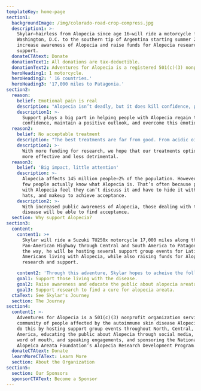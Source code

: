 ```yaml
---
templateKey: home-page
section1:
  backgroundImage: /img/colorado-road-crop-compress.jpg
  description1: >-
    Skylar—hairless from Alopecia since age 16—will ride a motorcycle from
    Washington, D.C. to the southern tip of Argentina starting summer 2019 to
    increase awareness of Alopecia and raise funds for Alopecia research and
    support.
  donateCTAtext: Donate
  donationText1: All donations are tax-deductible.
  donationText2: Adventures for Alopecia is a registered 501(c)(3) nonprofit organization.
  heroHeading1: 1 motorcycle.
  heroHeading2: ' 16 countries.'
  heroHeading3: '17,000 miles to Patagonia.'
section2:
  reason:
    belief: Emotional pain is real
    description: "Alopecia isn’t deadly, but it does kill confidence, perceived identity, and emotional well-being. It can appear at\Lany age and affects all races and sexes."
    description1: >-
      Support plays a big part in helping people with Alopecia regain their
      confidence, maintain a positive outlook, and overcome this emotional pain.
  reason2:
    belief: No acceptable treatment
    description: "The best treatments are far from good. From acidic ointments to strong pills to steroidal injections, current treatment options include serious side effects and\Lare often ineffective."
    description2: >-
      With more funding for research, we hope that our treatments options become
      more effective and less detrimental. 
  reason3:
    belief: 'Big impact, little attention'
    description: >-
      Alopecia affects 145 million people—2% of the population. However, very
      few people actually know what Alopecia is. That’s often because people
      with Alopecia feel they can’t discuss it and have to hide it with wigs,
      hats, and makeup to achieve acceptance. 
    description2: >-
      With increased public awareness of Alopecia, those dealing with the
      disease will be able to find acceptance.
  section: Why support Alopecia?
section3:
  content:
    content1: >+
      Skylar will ride a Suzuki TU250x motorcycle 17,000 miles along the
      Pan-American Highway through Central and South America to Patagonia. Along
      the way, he will be hosting several support group events for Latin
      Americans living with Alopecia, while also raising funds for Alopecia
      research and support.

    content2: 'Through this adventure, Skylar hopes to acheive the following goals:'
    goal1: Support those living with the disease.
    goal2: Raise awareness and educate the public about alopecia areata.
    goal3: Support research to find a cure for alopecia areata.
  ctaText: See Skylar's Journey
  section: The Journey
section4:
  content1: >-
    Adventures for Alopecia is a 501(c)(3) nonprofit organization serving the
    community of people affected by the autoimmune skin disease Alopecia. They
    do this by hosting support group events throughout North, Central, and South
    America, educating the public about Alopecia through social media, press,
    word of mouth, and speaking engagements, and sponsoring the National
    Alopeica Areata Foundation’s Alopecia Research Development Program.
  donateCTAtext: Donate
  learnMoreCTAText: Learn More
  section: About the Organization
section5:
  section: Our Sponsors
  sponsorCTAText: Become a Sponsor
---
```


